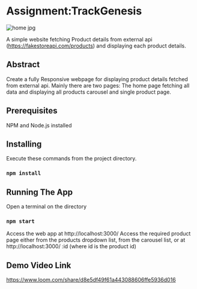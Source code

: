 # Assignment:TrackGenesis

![home jpg](https://user-images.githubusercontent.com/92908949/163363793-87b8dccd-e25f-48ff-813e-46eba2af114f.png)

A simple website fetching Product details from external api (https://fakestoreapi.com/products) and displaying each product details.
## Abstract
Create a fully Responsive webpage for displaying product details fetched from external api. Mainly there are two pages: The home page fetching all data and displaying all products carousel and  single product page.
## Prerequisites
NPM and Node.js installed
## Installing
Execute these commands from the project directory.
### `npm install`
## Running The App
Open a terminal on the directory
### `npm start`
Access the web app at http://localhost:3000/
Access the required product page either from the products dropdown list, from the carousel list, or at http://localhost:3000/ :id (where id is the product id)
## Demo Video Link
https://www.loom.com/share/d8e5df49f61a443088606ffe5936d016
